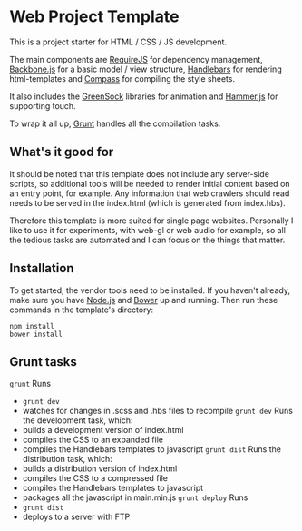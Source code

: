 # Web Project Template
This is a project starter for HTML / CSS / JS development.

The main components are [RequireJS](http://requirejs.org/) for dependency management,
[Backbone.js](http://backbonejs.org/) for a basic model / view structure, [Handlebars](http://handlebarsjs.com/)
for rendering html-templates and [Compass](http://compass-style.org/) for compiling the style sheets.

It also includes the [GreenSock](http://greensock.com/) libraries for animation and
[Hammer.js](http://hammerjs.github.io/) for supporting touch.

To wrap it all up, [Grunt](http://gruntjs.com/) handles all the compilation tasks.

## What's it good for
It should be noted that this template does not include any server-side scripts, so additional tools will be needed to
render initial content based on an entry point, for example. Any information that web crawlers should read needs to be
served in the index.html (which is generated from index.hbs).

Therefore this template is more suited for single page websites. Personally I like to use it for experiments, with
web-gl or web audio for example, so all the tedious tasks are automated and I can focus on the things that matter.

## Installation
To get started, the vendor tools need to be installed. If you haven't already, make sure you have
[Node.js](http://nodejs.org/) and [Bower](http://bower.io/) up and running.
Then run these commands in the template's directory:
```
npm install
bower install
```

## Grunt tasks
`grunt`
Runs
- `grunt dev`
- watches for changes in .scss and .hbs files to recompile
`grunt dev`
Runs the development task, which:
- builds a development version of index.html
- compiles the CSS to an expanded file
- compiles the Handlebars templates to javascript
`grunt dist`
Runs the distribution task, which:
- builds a distribution version of index.html
- compiles the CSS to a compressed file
- compiles the Handlebars templates to javascript
- packages all the javascript in main.min.js
`grunt deploy`
Runs
- `grunt dist`
- deploys to a server with FTP